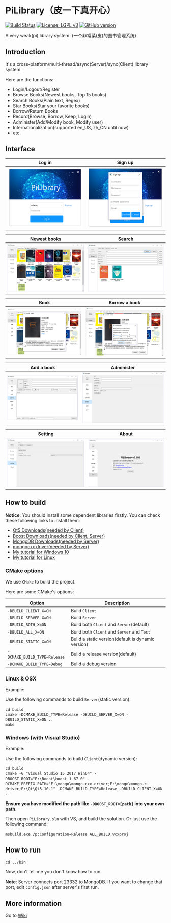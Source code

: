 # PiLibrary（皮一下真开心）

[![Build Status](https://travis-ci.org/xalanq/PiLibrary.svg?branch=master)](https://travis-ci.org/xalanq/PiLibrary)
[![License: LGPL v3](https://img.shields.io/badge/License-LGPL%20v3-blue.svg)](https://github.com/xalanq/PiLibrary/blob/master/LICENSE)
[![GitHub version](https://badge.fury.io/gh/xalanq%2FPiLibrary.svg)](https://github.com/xalanq/PiLibrary/)

A very weak(pi) library system. (一个非常菜(皮)的图书管理系统)

## Introduction

It's a cross-platform/multi-thread/async(Server)/sync(Client) library system.

Here are the functions:

* Login/Logout/Register
* Browse Books(Newest books, Top 15 books)
* Search Books(Plain text, Regex)
* Star Books(Star your favorite books)
* Borrow/Return Books
* Record(Browse, Borrow, Keep, Login)
* Administer(Add/Modify book, Modify user)
* Internationalization(supported en_US, zh_CN until now)
* etc.

## Interface


Log in             |  Sign up
:-------------------------:|:-------------------------:
![](https://raw.githubusercontent.com/xalanq/PiLibrary/master/doc/images/login.png)  |  ![](https://raw.githubusercontent.com/xalanq/PiLibrary/master/doc/images/sign-up.png)


Newest books             |  Search
:-------------------------:|:-------------------------:
![](https://raw.githubusercontent.com/xalanq/PiLibrary/master/doc/images/newest-book.png)  |  ![](https://raw.githubusercontent.com/xalanq/PiLibrary/master/doc/images/search.png)


Book             |  Borrow a book
:-------------------------:|:-------------------------:
![](https://raw.githubusercontent.com/xalanq/PiLibrary/master/doc/images/book.png)  |  ![](https://raw.githubusercontent.com/xalanq/PiLibrary/master/doc/images/borrow-book.png)


Add a book             |  Administer
:-------------------------:|:-------------------------:
![](https://raw.githubusercontent.com/xalanq/PiLibrary/master/doc/images/add-book.png)  |  ![](https://raw.githubusercontent.com/xalanq/PiLibrary/master/doc/images/administer.png)


Setting             |  About
:-------------------------:|:-------------------------:
![](https://raw.githubusercontent.com/xalanq/PiLibrary/master/doc/images/setting.png)  |  ![](https://raw.githubusercontent.com/xalanq/PiLibrary/master/doc/images/about.png)


## How to build

**Notice**: You should install some dependent libraries firstly. You can check these following links to install them:

* [Qt5 Downloads(needed by Client)](https://www1.qt.io/offline-installers/)
* [Boost Downloads(needed by Client, Server)](https://www.boost.org/users/download/)
* [MongoDB Downloads(needed by Server)](https://www.mongodb.com/download-center)
* [mongocxx driver(needed by Server)](https://mongodb.github.io/mongo-cxx-driver/mongocxx-v3/installation/)
* [My tutorial for Windows 10](http://blog.xalanq.com/win10_vs2017_qt_boost_mongodb_setting/)
* [My tutorial for Linux](http://blog.xalanq.com/linux_qt_boost_mongodb_setting/)

### CMake options

We use `CMake` to build the project. 

Here are some CMake's options:

| Option | Description |
| - | - |
| `-DBUILD_CLIENT_X=ON` | Build `Client` |
| `-DBUILD_SERVER_X=ON` | Build `Server` |
| `-DBUILD_BOTH_X=ON` | Build both `Client` and `Server`(default) |
| `-DBUILD_ALL_X=ON` | Build both `Client` and `Server` and `Test` |
| `-DBUILD_STATIC_X=ON` | Build a static version(default is dynamic version) |
| `-DCMAKE_BUILD_TYPE=Release` | Build a release version(default) |
| `-DCMAKE_BUILD_TYPE=Debug` | Build a debug version |

### Linux & OSX

Example:

Use the following commands to build `Server`(static version):

```
cd build
cmake -DCMAKE_BUILD_TYPE=Release -DBUILD_SERVER_X=ON -DBUILD_STATIC_X=ON ..
make
```

### Windows (with Visual Studio)

Example:

Use the following commands to build `Client`(dynamic version):

```
cd build
cmake -G "Visual Studio 15 2017 Win64" -DBOOST_ROOT="E:\Boost\boost_1_67_0" -DCMAKE_PREFIX_PATH="E:\mongo\mongo-cxx-driver;E:\mongo\mongo-c-driver;E:\Qt\Qt5.10.1" -DCMAKE_BUILD_TYPE=Release -DBUILD_CLIENT_X=ON ..
```

**Ensure you have modified the path like `-DBOOST_ROOT=[path]` into your own path.**

Then open `PiLibrary.sln` with VS, and build the solution. Or just use the following command:

```
msbuild.exe /p:Configuration=Release ALL_BUILD.vcxproj
```

## How to run

```
cd ../bin
```

Now, don't tell me you don't know how to run.

**Note**: Server connects port 23332 to MongoDB. If you want to change that port, edit `config.json` after server's first run.

## More information

Go to [Wiki](https://github.com/xalanq/PiLibrary/wiki)
